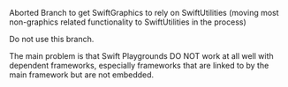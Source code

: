 Aborted Branch to get SwiftGraphics to rely on SwiftUtilities (moving
most non-graphics related functionality to SwiftUtilities in the
process)

Do not use this branch.

The main problem is that Swift Playgrounds DO NOT work at all well with
dependent frameworks, especially frameworks that are linked to by the
main framework but are not embedded.
